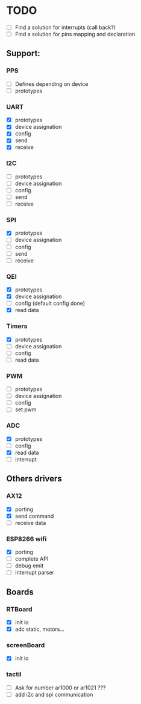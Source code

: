 # TODO

- [ ] Find a solution for interrupts (call back?)
- [ ] Find a solution for pins mapping and declaration

## Support:
### PPS
- [ ] Defines depending on device
- [ ] prototypes

### UART
- [x] prototypes
- [x] device assignation
- [x] config
- [x] send
- [x] receive

### I2C
- [ ] prototypes
- [ ] device assignation
- [ ] config
- [ ] send
- [ ] receive

### SPI
- [x] prototypes
- [ ] device assignation
- [ ] config
- [ ] send
- [ ] receive

### QEI
- [x] prototypes
- [x] device assignation
- [ ] config (default config done)
- [x] read data

### Timers
- [x] prototypes
- [ ] device assignation
- [ ] config
- [ ] read data

### PWM
- [ ] prototypes
- [ ] device assignation
- [ ] config
- [ ] set pwm

### ADC
- [x] prototypes
- [ ] config
- [x] read data
- [ ] interrupt

## Others drivers
### AX12
- [x] porting
- [x] send command
- [ ] receive data

### ESP8266 wifi
- [x] porting
- [ ] complete API
- [ ] debug emit
- [ ] interrupt parser

## Boards
### RTBoard
- [x] init io
- [x] adc static, motors...

### screenBoard
- [x] init io

### tactil
- [ ] Ask for number ar1000 or ar1021 ???
- [ ] add i2c and spi communication
